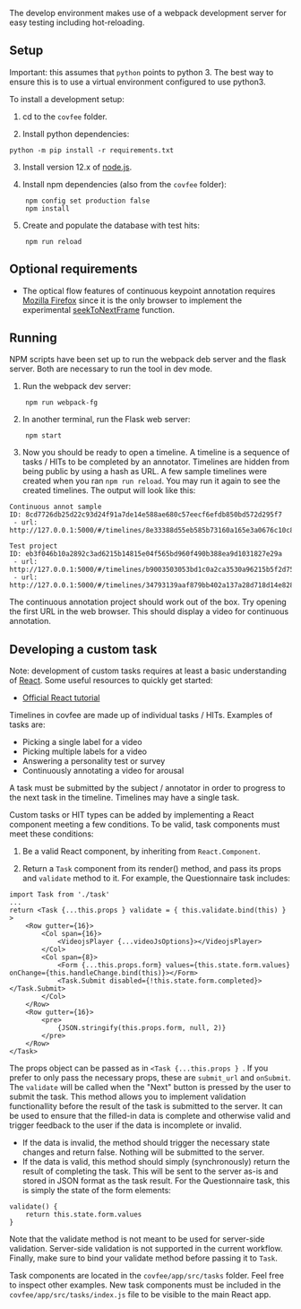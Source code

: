The develop environment makes use of a webpack development server for easy testing including hot-reloading.

## Setup
Important: this assumes that `python` points to python 3. The best way to ensure this is to use a virtual environment configured to use python3.

To install a development setup:

1. cd to the `covfee` folder.

2. Install python dependencies:

```
python -m pip install -r requirements.txt
```

3. Install version 12.x of [node.js](https://nodejs.org/en/download/).

4. Install npm dependencies (also from the `covfee` folder):
```
    npm config set production false
    npm install
```
5. Create and populate the database with test hits:
```
    npm run reload
```
## Optional requirements
- The optical flow features of continuous keypoint annotation requires [Mozilla Firefox](https://www.mozilla.org/firefox/new/) since it is the only browser to implement the experimental [seekToNextFrame](https://developer.mozilla.org/en-US/docs/Web/API/HTMLMediaElement/seekToNextFrame) function.

## Running

NPM scripts have been set up to run the webpack deb server and the flask server. Both are necessary to run the tool in dev mode.

1. Run the webpack dev server:
```
    npm run webpack-fg
```
2. In another terminal, run the Flask web server:
```
    npm start
```
3. Now you should be ready to open a timeline. A timeline is a sequence of tasks / HITs to be completed by an annotator. Timelines are hidden from being public by using a hash as URL. A few sample timelines were created when you ran `npm run reload`. You may run it again to see the created timelines. The output will look like this:

```
Continuous annot sample
ID: 8cd7726db25d22c93d24f91a7de14e588ae680c57eecf6efdb850bd572d295f7
 - url: http://127.0.0.1:5000/#/timelines/8e33388d55eb585b73160a165e3a0676c10c8aef8fb4740104a38e3741d8d272

Test project
ID: eb3f046b10a2892c3ad6215b14815e04f565bd960f490b388ea9d1031827e29a
 - url: http://127.0.0.1:5000/#/timelines/b9003503053bd1c0a2ca3530a96215b5f2d75a764b7ac38228b26b31b8ac5926
 - url: http://127.0.0.1:5000/#/timelines/34793139aaf879bb402a137a28d718d14e828e0f24ef476a050ca401bc5d6937
```

The continuous annotation project should work out of the box. Try opening the first URL in the web browser. This should display a video for continuous annotation.

## Developing a custom task

Note: development of custom tasks requires at least a basic understanding of [React](https://reactjs.org/). Some useful resources to quickly get started:

- [Official React tutorial](https://reactjs.org/tutorial/tutorial.html)

Timelines in covfee are made up of individual tasks / HITs. Examples of tasks are:

- Picking a single label for a video
- Picking multiple labels for a video
- Answering a personality test or survey
- Continuously annotating a video for arousal

A task must be submitted by the subject / annotator in order to progress to the next task in the timeline. Timelines may have a single task.

Custom tasks or HIT types can be added by implementing a React component meeting a few conditions. To be valid, task components must meet these conditions:

1. Be a valid React component, by inheriting from `React.Component`.

2. Return a `Task` component from its render() method, and pass its props and `validate` method to it. For example, the Questionnaire task includes:

```
import Task from './task'
...
return <Task {...this.props } validate = { this.validate.bind(this) } >
    <Row gutter={16}>
        <Col span={16}>
            <VideojsPlayer {...videoJsOptions}></VideojsPlayer>
        </Col>
        <Col span={8}>
            <Form {...this.props.form} values={this.state.form.values} onChange={this.handleChange.bind(this)}></Form>
            <Task.Submit disabled={!this.state.form.completed}></Task.Submit>
        </Col>
    </Row>
    <Row gutter={16}>
        <pre>
            {JSON.stringify(this.props.form, null, 2)}
        </pre>
    </Row>
</Task>
```

The props object can be passed as in `<Task {...this.props } `. If you prefer to only pass the necessary props, these are `submit_url` and `onSubmit`. The `validate` will be called when the "Next" button is pressed by the user to submit the task. This method allows you to implement validation functionallity before the result of the task is submitted to the server. It can be used to ensure that the filled-in data is complete and otherwise valid and trigger feedback to the user if the data is incomplete or invalid.

- If the data is invalid, the method should trigger the necessary state changes and return false. Nothing will be submitted to the server.
- If the data is valid, this method should simply (synchronously) return the result of completing the task. This will be sent to the server as-is and stored in JSON format as the task result. For the Questionnaire task, this is simply the state of the form elements:

```
validate() {
    return this.state.form.values
}
```

Note that the validate method is not meant to be used for server-side validation. Server-side validation is not supported in the current workflow. Finally, make sure to bind your validate method before passing it to `Task`.

Task components are located in the `covfee/app/src/tasks` folder. Feel free to inspect other examples.
New task components must be included in the `covfee/app/src/tasks/index.js` file to be visible to the main React app.

